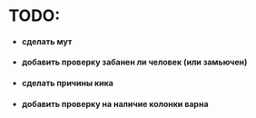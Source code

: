 # TODO:
- #### **сделать мут** 
- #### **добавить проверку забанен ли человек (или замьючен)** 
- #### **сделать причины кика** 
- #### **добавить проверку на наличие колонки варна** 
